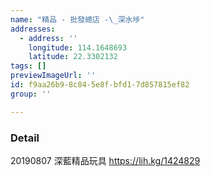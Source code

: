 ```yaml
---
name: "精品 - 批發總店 -\_深水埗"
addresses:
  - address: ''
    longitude: 114.1648693
    latitude: 22.3302132
tags: []
previewImageUrl: ''
id: f9aa26b9-8c84-5e8f-bfd1-7d857815ef82
group: ''

---
```

### Detail
20190807
深藍精品玩具
https://lih.kg/1424829

